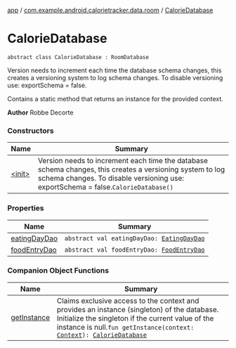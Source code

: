 [app](../../index.md) / [com.example.android.calorietracker.data.room](../index.md) / [CalorieDatabase](./index.md)

# CalorieDatabase

`abstract class CalorieDatabase : RoomDatabase`

Version needs to increment each time the database schema changes, this creates a versioning system to log schema changes.
To disable versioning use: exportSchema = false.

Contains a static method that returns an instance for the provided context.

**Author**
Robbe Decorte

### Constructors

| Name | Summary |
|---|---|
| [&lt;init&gt;](-init-.md) | Version needs to increment each time the database schema changes, this creates a versioning system to log schema changes. To disable versioning use: exportSchema = false.`CalorieDatabase()` |

### Properties

| Name | Summary |
|---|---|
| [eatingDayDao](eating-day-dao.md) | `abstract val eatingDayDao: `[`EatingDayDao`](../-eating-day-dao/index.md) |
| [foodEntryDao](food-entry-dao.md) | `abstract val foodEntryDao: `[`FoodEntryDao`](../-food-entry-dao/index.md) |

### Companion Object Functions

| Name | Summary |
|---|---|
| [getInstance](get-instance.md) | Claims exclusive access to the context and provides an instance (singleton) of the database. Initialize the singleton if the current value of the instance is null.`fun getInstance(context: `[`Context`](https://developer.android.com/reference/android/content/Context.html)`): `[`CalorieDatabase`](./index.md) |
